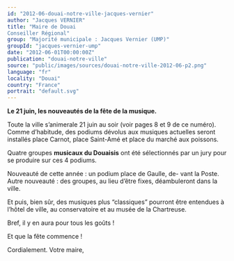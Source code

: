 ```yaml
---
id: "2012-06-douai-notre-ville-jacques-vernier"
author: "Jacques VERNIER"
title: "Maire de Douai
Conseiller Régional"
group: "Majorité municipale : Jacques Vernier (UMP)"
groupId: "jacques-vernier-ump"
date: "2012-06-01T00:00:00Z"
publication: "douai-notre-ville"
source: "public/images/sources/douai-notre-ville-2012-06-p2.png"
language: "fr"
locality: "Douai"
country: "France"
portrait: "default.svg"
---
```


**Le 21 juin, les nouveautés de la fête de la musique.**

Toute la ville s’animerale 21 juin au soir (voir pages 8 et 9 de ce numéro). Comme d’habitude, des podiums dévolus aux musiques actuelles seront installés place Carnot, place Saint-Amé et place du marché aux poissons. 

Quatre groupes **musicaux du Douaisis** ont été sélectionnés par un jury pour se produire sur ces 4 podiums.

Nouveauté de cette année : un podium place de Gaulle, de-
vant la Poste. Autre nouveauté : des groupes, au lieu d’être fixes, déambuleront dans la ville.

Et puis, bien sûr, des musiques plus “classiques” pourront être entendues à l’hôtel de ville, au conservatoire et au musée de la Chartreuse.

Bref, il y en aura pour tous les goûts !

Et que la fête commence !

Cordialement.
Votre maire,
